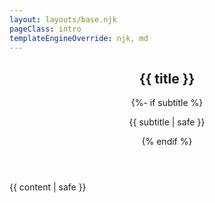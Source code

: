 ```yaml
---
layout: layouts/base.njk
pageClass: intro
templateEngineOverride: njk, md
---
```


<main>
<article class="article">
  <header class="article__header">
    <h1 class='title'>{{ title }}</h1>
        {%- if subtitle %}
          <p class="subtitle">{{ subtitle | safe }}</p>
        {% endif %}
  </header>
  <div class="article__content">
    {{ content | safe }}
  </div>
</article>

</main>